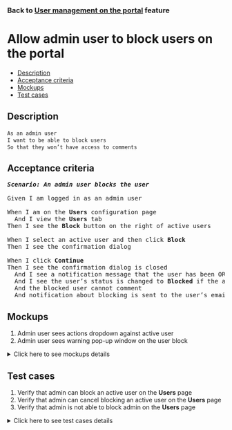 ### Back to [User management on the portal](../../) feature

# Allow admin user to block users on the portal

- [Description](#description)
- [Acceptance criteria](#acceptance-criteria)
- [Mockups](#mockups)
- [Test cases](#test-cases)

## Description

    As an admin user
    I want to be able to block users
    So that they won’t have access to comments

## Acceptance criteria

<pre>
<b><i>Scenario: An admin user blocks the user</i></b>

Given I am logged in as an admin user

When I am on the <b>Users</b> configuration page
  And I view the <b>Users</b> tab
Then I see the <b>Block</b> button on the right of active users

When I select an active user and then click <b>Block</b>
Then I see the confirmation dialog

When I click <b>Continue</b>
Then I see the confirmation dialog is closed
  And I see a notification message that the user has been OR has not been blocked
  And I see the user’s status is changed to <b>Blocked</b> if the action was successful
  And the blocked user cannot comment
  And notification about blocking is sent to the user’s email
</pre>

## Mockups

1. Admin user sees actions dropdown against active user
2. Admin user sees warning pop-up window on the user block

<details>
  <summary>Click here to see mockups details</summary>

**1. Admin user sees actions dropdown against active user:**

![Admin user sees actions dropdown against active user](/sports_hub_portal/web_application_features/user_management/images/user_management_page_with_action_dropdown_for_active_user.png)

**2. Admin user sees warning pop-up window on the user block:**

![Admin user sees warning pop-up window on the user block](/sports_hub_portal/web_application_features/user_management/images/before_user_block_warning_popup.png)

</details>

## Test cases

1. Verify that admin can block an active user on the <b>Users</b> page
2. Verify that admin can cancel blocking an active user on the <b>Users</b> page
3. Verify that admin is not able to block admin on the <b>Users</b> page

<details>
  <summary>Click here to see test cases details</summary>

### **#1. Verify that admin can block an active user on the Users page**

|Preconditions|Steps|Expected result
--------------|-----|----------
|- Log in with admin account</br>- Go to the <b>Users</b> configuration page</br>- There is an active user on the <b>Users</b> tab|1) On the right of an active user, click <b>Block</b></br>2) On the confirmation dialog, click <b>Continue</b></br>3) Log out of admin account</br>4) Log in as a blocked user</br>5) Go through pages with comments|1) The confirmation dialog appears</br>2) The user has a <b>Blocked</b> state. Notification about blocking is sent to the user’s email</br>4) The user can log in</br>5) The user cannot write comments|

### **#2. Verify that admin can cancel blocking an active user on the Users page**

|Preconditions|Steps|Expected result
--------------|-----|----------
|- Log in with admin account</br>- Go to the <b>Users</b> configuration page</br>- There is an active user on the <b>Users</b> tab|1) On the right of an active user, click <b>Block</b></br>2) On the confirmation dialog, click <b>Cancel</b></br>3) Log out of admin account</br>4) Log in as a user</br>5) Go through pages with comments|1) The confirmation dialog appears</br>2) The user has the <b>Active</b> state</br>4) The user can log in</br>5) The user can see and write comments|

### **#3. Verify that admin is not able to block admin on the Users page**

|Preconditions|Steps|Expected result
--------------|-----|----------
|- Log in with admin account</br>- Go to the <b>Users</b> configuration page</br>- There is another active admin on the <b>Admins</b> tab|1) Select the <b>Admins</b> tab</br>2) On the right of another admin, click the actions drop-down button group|2) There is no <b>Block</b> action|

</details>
